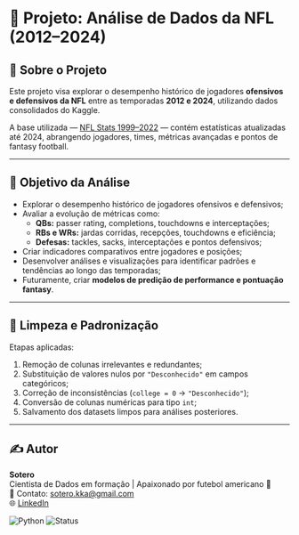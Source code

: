 # 🏈 Projeto: Análise de Dados da NFL (2012–2024)

## 📘 Sobre o Projeto
Este projeto visa explorar o desempenho histórico de jogadores **ofensivos e defensivos da NFL** entre as temporadas **2012 e 2024**, utilizando dados consolidados do Kaggle.

A base utilizada — [NFL Stats 1999–2022](https://www.kaggle.com/datasets/philiphyde1/nfl-stats-1999-2022) — contém estatísticas atualizadas até 2024, abrangendo jogadores, times, métricas avançadas e pontos de fantasy football.

---

## 🎯 Objetivo da Análise

- Explorar o desempenho histórico de jogadores ofensivos e defensivos;
- Avaliar a evolução de métricas como:
  - **QBs:** passer rating, completions, touchdowns e interceptações;
  - **RBs e WRs:** jardas corridas, recepções, touchdowns e eficiência;
  - **Defesas:** tackles, sacks, interceptações e pontos defensivos;
- Criar indicadores comparativos entre jogadores e posições;
- Desenvolver análises e visualizações para identificar padrões e tendências ao longo das temporadas;
- Futuramente, criar **modelos de predição de performance e pontuação fantasy**.

---

## 🧹 Limpeza e Padronização

Etapas aplicadas:
1. Remoção de colunas irrelevantes e redundantes;  
2. Substituição de valores nulos por `"Desconhecido"` em campos categóricos;  
3. Correção de inconsistências (`college = 0` → `"Desconhecido"`);  
4. Conversão de colunas numéricas para tipo `int`;  
5. Salvamento dos datasets limpos para análises posteriores.

---

## ✍️ Autor
**Sotero**  
Cientista de Dados em formação | Apaixonado por futebol americano 🏈  
📧 Contato: sotero.kka@gmail.com  
🌐 [LinkedIn](https://www.linkedin.com/in/carlos-sotero/)

![Python](https://img.shields.io/badge/Python-3.10+-blue.svg)
![Status](https://img.shields.io/badge/Status-Em_Desenvolvimento-yellow)




